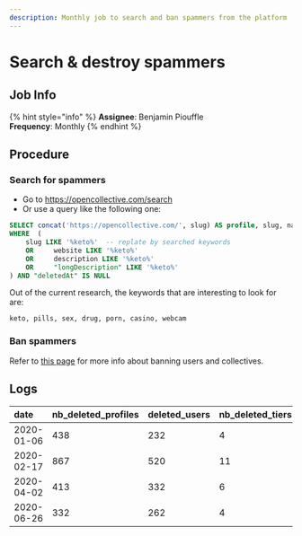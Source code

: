 ```yaml
---
description: Monthly job to search and ban spammers from the platform
---
```


# Search & destroy spammers

## Job Info

{% hint style="info" %}
**Assignee**: Benjamin Piouffle  
**Frequency**: Monthly
{% endhint %}

## Procedure

### Search for spammers

* Go to [https://opencollective.com/search ](https://opencollective.com/search)
* Or use a query like the following one:

```sql
SELECT concat('https://opencollective.com/', slug) AS profile, slug, name, website, description, "longDescription" FROM "Collectives"
WHERE  (
    slug LIKE '%keto%'  -- replate by searched keywords
    OR     website LIKE '%keto%'
    OR     description LIKE '%keto%'
    OR     "longDescription" LIKE '%keto%'
) AND "deletedAt" IS NULL
```

Out of the current research, the keywords that are interesting to look for are:

```text
keto, pills, sex, drug, porn, casino, webcam
```

### Ban spammers

Refer to [this page](../moderation.md#ban-users-and-collectives-permanently) for more info about banning users and collectives.

## Logs

| date | nb\_deleted\_profiles | deleted\_users | nb\_deleted\_tiers | nb\_deleted\_members | nb\_deleted\_updates | nb\_deleted\_payment\_methods | nb\_deleted\_connected\_accounts | nb\_deleted\_conversations | nb\_deleted\_conversation\_followers | nb\_deleted\_comments | nb\_deleted\_expenses | nb\_deleted\_applications | nb\_deleted\_orders | nb\_deleted\_notifications | nb\_deleted\_users | deleted\_profiles\_ids |
| :--- | :--- | :--- | :--- | :--- | :--- | :--- | :--- | :--- | :--- | :--- | :--- | :--- | :--- | :--- | :--- | :--- |
| 2020-01-06 | 438 | 232 | 4 | 222 | 50 | 172 | 0 | 0 | 0 | 0 | 12 | 1 | 0 | 0 | 232 | {70569,47767,47782,73216,73224,74094,70572,73238,66133,47874,47886,47894,75077,49114,75085,70091,74111,49125,69238,75076,51551,51552,51554,51559,75103,74403,21276,75110,27255,27257,27258,27259,57090,57087,25974,67019,57108,48105,48114,48137,48124,55619,55623,46031,77340,49261,49285,58618,45240,75293,58634,61253,50092,59919,50094,46887,59930,50111,46134,46138,77396,51149,50120,49417,49418,48411,50506,50520,48556,75304,50535,48568,39075,50836,77459,77461,40399,75812,73420,73428,48673,55732,55737,48689,55750,55756,50217,50223,55763,50250,45634,46503,47609,45676,47611,68381,48782,48775,47649,47653,45732,57282,48798,48807,57307,49756,55857,73473,75821,75824,73466,46632,49798,49824,44619,44630,44792,44789,44793,45896,44980,46770,50375,46771,46767,47186,45093,48981,49100,47645,55892,60101,55896,75447,55899,60106,51051,51269,51444,61416,77562,68972,53859,60136,53861,53001,53862,61428,60147,77589,77598,54821,54824,77627,57431,71503,62462,76045,57449,68307,62477,62489,62497,72239,72243,72244,56032,60221,60224,72265,56048,60235,62519,57540,62521,62523,67091,67092,67093,67097,67106,67105,52216,57575,62536,57585,57587,67129,52365,52378,52391,76121,52509,52537,53182,65589,52692,53867,77773,53873,65611,52849,54041,53883,77794,77796,53887,65620,58998,72353,77797,66331,65635,67218,66351,67915,67223,77843,67237,67496,67244,61698,53190,53335,77853,71537,57689,64669,67755,67536,53367,62668,62673,66424,67769,64705,67772,64706,67560,70099,71587,67567,73496,70103,71593,71595,67931,70114,60498,53644,53497,53650,53504,53526,53630,57805,76276,56381,76285,60550,68006,70779,67405,76360,57838,63632,66548,63886,66550,63888,70808,63890,63893,66559,72469,72474,72659,63904,63905,66573,72673,63675,64902,60657,61886,61887,64911,61890,72489,73061,58009,61901,69796,53886,53949,78044,78052,78061,60717,78065,78088,71001,78034,58121,54166,54167,76508,62980,58147,71767,69447,58154,59473,63007,60813,73110,60832,69417,59505,62054,59523,69435,59547,78295,62083,62096,62099,78315,78321,70389,78421,76717,58286,76726,56794,64089,76744,76755,56826,58334,58335,76789,76790,69592,61004,61006,59724,69599,66762,71197,78454,71200,71202,66767,61025,78471,54298,78481,78515,54296,54303,54320,54463,71995,58443,58444,61041,54498,71242,56967,61047,66770,61049,54583,58475,54609,54607,72829,66055,66062,59761,54791,54917,66799,63189,62272,62276,54955,62289,63210,55144,55150,66832,65398,66844,55405,55412,76957,78755,72075,72080,55517,78829,78830,76992,77002,79011,79009,79030,79032,79029,79028,69203,69199,79244,79240,79287,79286,79281,79299,69966,72081,72090,73671,73673,73927,73928,74607,74626,73956,72672,73726,74676,74682,74446,74879,75127,75337} |
| 2020-02-17 | 867 | 520 | 11 | 454 | 129 | 323 | 1 | 33 | 33 | 50 | 66 | 3 | 1 | 0 | 520 | {70569,75245,50053,69156,73219,73810,73225,70571,83568,69162,69165,74390,73235,66128,66131,74107,23028,69237,68762,68764,68765,68766,74406,28237,84696,67004,67029,67030,69379,69382,77326,84706,46021,84717,84754,84759,77351,84770,84771,85499,77359,77371,75285,50093,77391,77409,75430,75433,50213,80062,80115,85498,85502,45477,60007,45478,83569,83590,83604,40288,60021,83613,73423,73436,83646,70743,77524,83662,74132,74079,82426,82427,82455,82456,82457,83653,83658,82474,75822,46640,49797,68805,84943,84940,84967,84963,84968,84969,84970,84971,84972,84973,84981,84994,85027,84959,85411,85417,85138,68821,85171,85175,68841,77556,80256,51667,80266,80277,80283,77567,77574,77580,68990,75502,85182,85185,85188,81445,81455,81458,81465,81485,81503,81494,81499,85238,81482,77617,81498,54184,77623,80417,80411,77626,80419,80406,80407,85244,85261,85262,80424,80429,57441,68300,71507,62465,51699,68311,71523,68325,71529,85426,81633,56035,67041,76047,64447,72260,64451,80462,85448,68498,64461,68506,85469,80472,64466,80489,60248,80480,68521,56069,80484,67087,64492,67094,69141,76095,81638,81639,81640,72286,81649,81674,68588,76124,81686,81657,81689,81705,81673,52521,65590,77770,52663,52679,65597,66318,80586,80595,66326,77800,77805,72352,67466,67470,67215,64634,56222,77832,84069,84072,64640,84073,67225,67483,67226,67699,68121,59034,80699,84079,67489,84084,68127,80706,84077,68129,63502,77844,77851,64659,67259,61710,77863,64670,61717,71546,84093,84114,84103,84123,67526,18368,84124,84128,84130,84134,84136,84140,67534,64695,53352,64707,64709,72461,67926,70110,60487,67938,70118,60489,67944,60493,67952,67342,60502,60516,84358,76272,80712,80729,76278,76279,73883,65795,80743,80755,70763,80771,80772,80773,80777,70773,80788,63610,67396,76304,56417,63619,76358,67682,72998,66554,80919,80911,80920,72472,70820,72661,72482,66577,72667,63913,64880,76405,64881,63920,64884,64887,84445,72688,84458,61875,57985,84452,84461,84473,84467,71762,64908,69786,72487,53990,60674,72235,82782,82783,82795,82803,61911,69803,82819,82802,56547,69814,63750,60707,78007,78057,72533,68948,76493,82788,53999,56574,78074,70993,78083,78087,78080,78085,71003,70987,84491,84504,84507,84509,62975,71009,76515,73081,71773,73648,69390,65075,76542,71788,60818,73274,69406,73281,63022,70334,70335,62037,70339,70394,73295,63039,71831,65122,70326,65129,78272,70366,78289,65137,78299,62081,63074,82994,74479,82999,82219,82227,82221,69565,82243,83011,83036,83021,83049,76730,83070,64106,82275,82274,56844,69580,71189,69584,69588,64146,71988,61015,64161,78455,71205,78470,71207,78484,78490,72654,71214,76853,71223,71228,82286,82405,66025,66026,66033,58454,66039,72005,66043,56980,66773,72826,54605,66779,66784,82407,66065,62261,63188,57037,65367,65371,65377,63207,66825,66828,84652,70989,72054,66842,65412,80943,55394,85622,85627,80962,78785,65424,78793,80978,80968,76971,80991,80990,80992,81104,81102,81105,76993,77007,77009,79000,77010,77019,79051,77036,82832,82837,82825,69393,79215,79282,82987,82990,82669,69965,81118,81121,81123,81119,81148,81136,81163,81243,77093,82760,82761,85992,70324,85989,70552,70558,70560,82009,82003,82007,73658,82042,79462,79461,79491,79508,79520,82097,73666,85639,85642,85663,85638,85648,85661,79538,82213,85671,79539,73922,73923,85767,79705,79709,85809,74629,73960,74640,74647,81276,79714,79721,79736,73730,81286,79757,79785,79786,81851,79789,79810,81336,79848,79906,74845,73701,74669,81974,74849,74671,74853,81988,74091,74095,52392,79915,79929,79928,79922,79933,79948,79947,74877,79942,79965,79973,74890,74907,83293,83281,83080,83316,83091,75292,83344,83338,83380,83819,83820,83825,83821,83558,83831,83562,83839,83849,83846,83564,83865,83567,82484,83863,84064,84059,84066,83581,86007,86015,86019,86042,86062,86070,84766,88637,86623,90664,91774,88638,90360,91820,91791,88347,88644,89465,87566,86232,87628,86240,87626,87630,89199,91622,91626,92245,86261,86260,86287,86307,86328,86627,86535,88624,89440,88856,89242,89251,89246,89444,91786,92007,86556,92080,86536,86555,86558,86576,86581,86644,86699,92081,92085,92256,86787,86829,87530,90516,86897,92296,92302,86835,92297,92307,92319,89139,86840,89162,86803,88350,86809,86810,86880,86885,86889,86884,86899,86892,86903,86900,86917,88356,87880,87659,87690,87660,87116,90144,87138,87119,87270,87271,90150,87274,87292,87320,87327,87328,87330,87338,87340,87482,88317,92281,87557,87565,92333,92250,91946,92340,91952,92337,92254,92637,87930,87656,87671,87672,87673,87682,87718,87724,87735,87859,87864,92669,92656,87869,92686,87900,87905,87906,87931,87935,87949,87950,91506,91508,88712,91492,91507,91497,88735,88089,88100,88120,88139,88141,88155,88208,88439,88571,88586,88831,88787,88785,88793,88852,88850,88844,88845,89047,89160,89218,89450,89240,89263,89262,89265,89460,89420,89438,89528,89435,89439,89421,89424,89473,89530,89503,89526,89590,89607,89705,89725,89742,89754,89758,89766,89775,89787,89799,89943,89828,90166,90269,89915,89965,89983,89995,89990,90019,90020,90154,90158,90161,90179,90234,90239,90255,90425,90870,90873,90628,90883,90810,90824,90841,90840,92034,91699,92029,91705,91706,91141,91152,91170,91189,91190,91192,91726,92055,92056,92066,91740,91390,91369,91405,91743,91414,91960,91976,91757,91980,91724,91769,91771,91775,91787,91750,91770,92076,92083,92242,92259} |
| 2020-04-02 | 413 | 332 | 6 | 116 | 14 | 67 | 0 | 61 | 62 | 77 | 17 | 3 | 0 | 0 | 332 | {96269,96800,96810,96595,96523,97321,96539,96258,96283,96616,97077,96345,96883,96887,97329,96597,96814,96869,96893,97084,97097,98328,98374,98657,98663,98665,86888,98672,98680,98687,98407,98214,99003,99009,99046,99081,98701,98401,99006,98712,98710,98732,98746,98698,98752,97703,98745,97728,98772,98776,99175,97117,97338,97340,97339,96292,97136,97344,97260,97115,97367,97368,97379,97360,97383,97384,97420,97421,97752,97767,97770,97768,97765,97673,97755,97666,97907,97904,97914,97939,97905,97953,97982,97985,97986,98418,98424,98442,98441,98440,98468,96536,96877,98479,98495,98494,98133,96859,96634,98144,96641,96549,96560,96551,96665,96255,96305,96783,98157,96510,96528,96576,96538,96541,96680,96776,96790,96798,96855,96897,96901,98159,98175,98174,97063,97061,97071,97073,97137,98482,98180,97695,97709,97692,97310,97316,97675,98212,98230,98217,98390,97319,97322,97336,97532,97542,97662,97672,97674,97724,98140,98145,98197,98378,98388,98443,98474,98666,98688,98999,92762,98737,98750,98995,99018,99017,99056,99074,99083,99099,99388,99575,99581,99619,99620,100705,100706,100707,99669,99919,100415,99927,99929,100042,100719,100720,99931,99623,99658,100728,100731,99605,99592,99590,99616,99630,99635,99637,99641,99652,99676,99684,99689,99710,99724,99714,99894,100742,99898,100744,100745,100416,100842,100843,100748,99906,99921,99936,99947,99961,99971,99973,99974,101321,99988,100015,100304,100332,100338,101327,100481,100396,101025,101029,101027,100340,100381,100373,100384,100420,100445,100454,100450,100480,100674,100765,100685,100688,100687,101077,100779,100784,100797,101112,101010,101019,101024,101028,101042,101063,101073,101074,101097,101131,101133,101235,101330,101334,101347,101352,101369,101371,101374,101395,101407,101419,101673,101996,103215,105009,102384,102029,102391,105950,102499,106006,102003,102017,102015,102035,102328,102290,102307,102308,102347,103216,102367,102376,102382,96270,98664,98333,98754,96350,97345,97380,97754,97908,97671,97941,98220,99178,98409,98497,103575,97697,97698,98670,99935,99634,99653,99727,99922,99923,99924,99925,100305,104611,104613,100446,104061,102912,101370,102917,102920,102046,102393,102515,102927,102336,102590,102591,102767,103276,102707,103277,102768,103286,102799,102727,102732,102772,102972,103905,104725,105743,104559,104560,103171,103172,103249,103293,103309,103348,104256,103614,103615,105226,104299,103582,104235,104302,103599,103595,104306,103625,103636,103637,103734,103736,103857,103909,103933,103935,103943,103965,104084,104086,104236,104266,104401,104496,104500,104502,104505,104566,105052,105067,105254,105374,105377,105381,105522,105547,105560,105707,105739,105740,105770,105921,105922,105956,105994} |
| 2020-06-26 | 332 | 262 | 4 | 92 | 38 | 58 | 1 | 67 | 67 | 68 | 3 | 0 | 1 | 0 | 262 | {132146,132255,132264,132327,132330,132336,132339,132342,132346,132355,132374,132384,132390,132391,132392,132409,132412,132421,132433,132467,132499,132503,138277,138278,138303,135462,138320,135478,135481,138348,138349,138350,135510,138384,135544,132660,132661,132662,135583,135591,132728,135641,135652,135667,138552,138553,138554,138558,138563,138569,138573,138576,138577,135747,135754,138596,138597,138608,135784,135785,138629,138630,138637,138644,138645,135816,138651,138658,132923,132928,132931,132934,132936,132935,132938,132944,132956,132959,132960,132964,132965,135879,135882,132973,135885,132977,138720,135900,135949,135955,133100,133103,138877,136061,138881,133151,136075,138900,138913,138919,138930,138953,136138,136140,136143,136146,138968,138969,138973,138982,136178,136179,136181,139038,133328,133332,136238,133340,133343,133372,133377,133378,133380,136293,133399,133400,133457,133471,133480,139224,139226,136438,133550,139262,139275,139282,133597,139306,136531,136535,136576,136577,136591,136605,133716,133717,133730,133735,136654,133744,136660,136804,136931,136932,136933,136937,136974,136987,134083,134085,137006,137009,134090,137022,134107,134108,134112,134116,134117,134121,134158,134166,137109,134196,137151,134229,134236,134272,134296,137272,137279,137282,137285,137287,137288,137303,137343,137355,137356,134463,134466,134471,134472,137389,134483,134485,134496,137413,134499,134549,134560,134561,134564,134565,134569,134598,130893,134642,134645,130923,134648,134573,137558,137559,137582,137583,137606,131015,134750,134754,134755,134759,134766,134773,134782,134786,134802,134807,134810,137733,134840,134841,134849,131136,134851,131138,131141,137769,131163,134906,137771,131179,137772,137778,134918,134919,131193,137790,134938,134940,137798,134941,137802,131210,137813,131216,137820,137829,131236,137836,137845,131253,137854,137859,135018,135023,137889,137892,135032,135035,137897,137903,137906,137925,137931,137932,137942,137958,137974,131357,131377,138003,135145,138046,138058,135300,131555,135309,131556,131572,135312,131576,135314,131580,135326,135327,135338,135340,131594,131605,138199,135355,135356,131623,131625,131626,131631,135380,138219,138209,138227,138229,138230,138232,131652,131664,131674,131955,131956,131966,131972,131983,131999,132005,132006,132013,132037,132062,132075,132083,132086,132174} |

